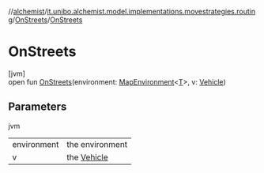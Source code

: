 //[alchemist](../../../index.md)/[it.unibo.alchemist.model.implementations.movestrategies.routing](../index.md)/[OnStreets](index.md)/[OnStreets](-on-streets.md)

# OnStreets

[jvm]\
open fun [OnStreets](-on-streets.md)(environment: [MapEnvironment](../../it.unibo.alchemist.model.interfaces/-map-environment/index.md)<[T](https://docs.oracle.com/javase/8/docs/api/java/lang/Iterable.html)>, v: [Vehicle](../../it.unibo.alchemist.model.interfaces/-vehicle/index.md))

## Parameters

jvm

| | |
|---|---|
| environment | the environment |
| v | the [Vehicle](../../it.unibo.alchemist.model.interfaces/-vehicle/index.md) |
